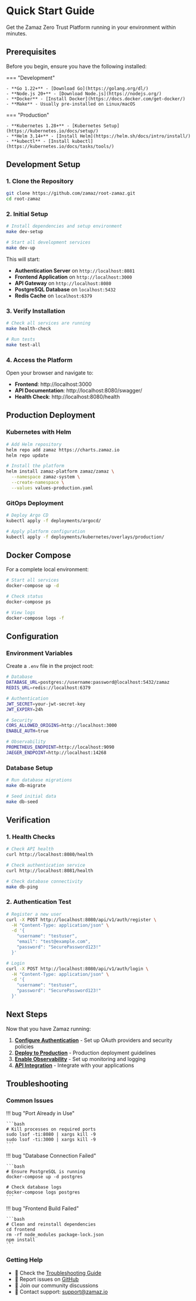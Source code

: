 # Quick Start Guide

Get the Zamaz Zero Trust Platform running in your environment within minutes.

## Prerequisites

Before you begin, ensure you have the following installed:

=== "Development"
    
    - **Go 1.22+** - [Download Go](https://golang.org/dl/)
    - **Node.js 20+** - [Download Node.js](https://nodejs.org/)
    - **Docker** - [Install Docker](https://docs.docker.com/get-docker/)
    - **Make** - Usually pre-installed on Linux/macOS

=== "Production"
    
    - **Kubernetes 1.28+** - [Kubernetes Setup](https://kubernetes.io/docs/setup/)
    - **Helm 3.14+** - [Install Helm](https://helm.sh/docs/intro/install/)
    - **kubectl** - [Install kubectl](https://kubernetes.io/docs/tasks/tools/)

## Development Setup

### 1. Clone the Repository

```bash
git clone https://github.com/zamaz/root-zamaz.git
cd root-zamaz
```

### 2. Initial Setup

```bash
# Install dependencies and setup environment
make dev-setup

# Start all development services
make dev-up
```

This will start:

- **Authentication Server** on `http://localhost:8081`
- **Frontend Application** on `http://localhost:3000`  
- **API Gateway** on `http://localhost:8080`
- **PostgreSQL Database** on `localhost:5432`
- **Redis Cache** on `localhost:6379`

### 3. Verify Installation

```bash
# Check all services are running
make health-check

# Run tests
make test-all
```

### 4. Access the Platform

Open your browser and navigate to:

- **Frontend**: http://localhost:3000
- **API Documentation**: http://localhost:8080/swagger/
- **Health Check**: http://localhost:8080/health

## Production Deployment

### Kubernetes with Helm

```bash
# Add Helm repository
helm repo add zamaz https://charts.zamaz.io
helm repo update

# Install the platform
helm install zamaz-platform zamaz/zamaz \
  --namespace zamaz-system \
  --create-namespace \
  --values values-production.yaml
```

### GitOps Deployment

```bash
# Deploy Argo CD
kubectl apply -f deployments/argocd/

# Apply platform configuration
kubectl apply -f deployments/kubernetes/overlays/production/
```

## Docker Compose

For a complete local environment:

```bash
# Start all services
docker-compose up -d

# Check status
docker-compose ps

# View logs
docker-compose logs -f
```

## Configuration

### Environment Variables

Create a `.env` file in the project root:

```bash
# Database
DATABASE_URL=postgres://username:password@localhost:5432/zamaz
REDIS_URL=redis://localhost:6379

# Authentication
JWT_SECRET=your-jwt-secret-key
JWT_EXPIRY=24h

# Security
CORS_ALLOWED_ORIGINS=http://localhost:3000
ENABLE_AUTH=true

# Observability
PROMETHEUS_ENDPOINT=http://localhost:9090
JAEGER_ENDPOINT=http://localhost:14268
```

### Database Setup

```bash
# Run database migrations
make db-migrate

# Seed initial data
make db-seed
```

## Verification

### 1. Health Checks

```bash
# Check API health
curl http://localhost:8080/health

# Check authentication service
curl http://localhost:8081/health

# Check database connectivity
make db-ping
```

### 2. Authentication Test

```bash
# Register a new user
curl -X POST http://localhost:8080/api/v1/auth/register \
  -H "Content-Type: application/json" \
  -d '{
    "username": "testuser",
    "email": "test@example.com", 
    "password": "SecurePassword123!"
  }'

# Login
curl -X POST http://localhost:8080/api/v1/auth/login \
  -H "Content-Type: application/json" \
  -d '{
    "username": "testuser",
    "password": "SecurePassword123!"
  }'
```

## Next Steps

Now that you have Zamaz running:

1. **[Configure Authentication](../development/setup.md)** - Set up OAuth providers and security policies
2. **[Deploy to Production](../deployment/production.md)** - Production deployment guidelines  
3. **[Enable Observability](../architecture/observability.md)** - Set up monitoring and logging
4. **[API Integration](../api/README.md)** - Integrate with your applications

## Troubleshooting

### Common Issues

!!! bug "Port Already in Use"
    
    ```bash
    # Kill processes on required ports
    sudo lsof -ti:8080 | xargs kill -9
    sudo lsof -ti:3000 | xargs kill -9
    ```

!!! bug "Database Connection Failed"
    
    ```bash
    # Ensure PostgreSQL is running
    docker-compose up -d postgres
    
    # Check database logs
    docker-compose logs postgres
    ```

!!! bug "Frontend Build Failed"
    
    ```bash
    # Clean and reinstall dependencies
    cd frontend
    rm -rf node_modules package-lock.json
    npm install
    ```

### Getting Help

- 📖 Check the [Troubleshooting Guide](../troubleshooting.md)
- 🐛 Report issues on [GitHub](https://github.com/zamaz/root-zamaz/issues)
- 💬 Join our community discussions
- 📧 Contact support: support@zamaz.io